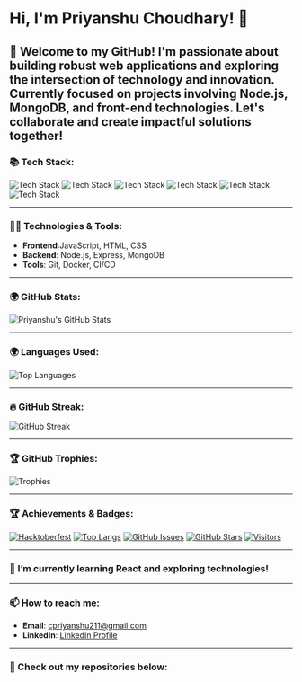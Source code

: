 # Hi, I'm Priyanshu Choudhary! 👋

👋 Welcome to my GitHub! I'm passionate about building robust web applications and exploring the intersection of technology and innovation. Currently focused on projects involving Node.js, MongoDB, and front-end technologies. Let's collaborate and create impactful solutions together!
---



### 📚 Tech Stack:

![Tech Stack](https://img.shields.io/badge/Frontend-React-blue?style=flat&logo=react&logoColor=black)
![Tech Stack](https://img.shields.io/badge/Backend-Node.js-green?style=flat&logo=node.js&logoColor=white)
![Tech Stack](https://img.shields.io/badge/Database-MongoDB-yellow?style=flat&logo=mongodb&logoColor=black)
![Tech Stack](https://img.shields.io/badge/Blockchain-Solidity-blue?style=flat&logo=ethereum&logoColor=white)
![Tech Stack](https://img.shields.io/badge/Tools-Docker-gray?style=flat&logo=docker&logoColor=white)
![Tech Stack](https://img.shields.io/badge/CI/CD-GitHub%20Actions-yellow?style=flat&logo=github&logoColor=black)

---

### 👨‍💻 Technologies & Tools:
- **Frontend**:JavaScript, HTML, CSS
- **Backend**: Node.js, Express, MongoDB
- **Tools**: Git, Docker, CI/CD

---

### 🌍 GitHub Stats:
![Priyanshu's GitHub Stats](https://github-readme-stats.vercel.app/api?username=ChoudharyPriyanshu&show_icons=true&theme=radical)

---

### 🌍 Languages Used:
![Top Languages](https://github-readme-stats.vercel.app/api/top-langs/?username=ChoudharyPriyanshu&layout=compact&theme=radical)

---

### 🔥 GitHub Streak:
![GitHub Streak](https://github-readme-streak-stats.herokuapp.com/?user=ChoudharyPriyanshu)

---

### 🏆 GitHub Trophies:  
![Trophies](https://github-profile-trophy.vercel.app/?username=ChoudharyPriyanshu&theme=dark&no-frame=true&title=MultiPullRequest,Commit,Repositories,Stars,Issues,Followers,All)


---

### 🏆 Achievements & Badges:
[![Hacktoberfest](https://img.shields.io/badge/Hacktoberfest-2024-blue?style=flat&logo=github)](https://hacktoberfest.digitalocean.com/)
[![Top Langs](https://img.shields.io/badge/Top%20Languages-%20React-%2361DAFB?style=flat&logo=react&logoColor=black)](https://github.com/Priyanshu)
[![GitHub Issues](https://img.shields.io/badge/Issues%20Opened-50%2B-yellowgreen)](https://github.com/Priyanshu)
[![GitHub Stars](https://img.shields.io/badge/Stars%20Received-100%2B-yellow)](https://github.com/Priyanshu)
[![Visitors](https://badges.pufler.dev/visits/Priyanshu/Priyanshu)](https://github.com/Priyanshu)

---

### 🌱 I’m currently learning React and exploring  technologies!

---

### 📫 How to reach me:
- **Email**: [cpriyanshu211@gmail.com](mailto:cpriyanshu211@gmail.com)
- **LinkedIn**: [LinkedIn Profile](www.linkedin.com/in/priyanshu-choudhary-7936a4296)



---

### 🚀 Check out my repositories below:


